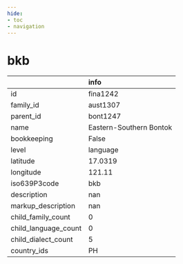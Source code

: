 ```yaml
---
hide:
- toc
- navigation
---
```

# bkb
|                      | info                    |
|:---------------------|:------------------------|
| id                   | fina1242                |
| family_id            | aust1307                |
| parent_id            | bont1247                |
| name                 | Eastern-Southern Bontok |
| bookkeeping          | False                   |
| level                | language                |
| latitude             | 17.0319                 |
| longitude            | 121.11                  |
| iso639P3code         | bkb                     |
| description          | nan                     |
| markup_description   | nan                     |
| child_family_count   | 0                       |
| child_language_count | 0                       |
| child_dialect_count  | 5                       |
| country_ids          | PH                      |